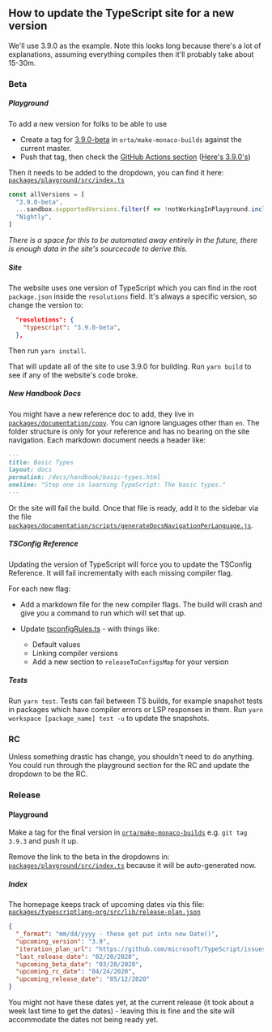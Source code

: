 ## How to update the TypeScript site for a new version

We'll use 3.9.0 as the example. Note this looks long because there's a lot of explanations, assuming everything compiles then it'll probably take about 15-30m.

### Beta

##### Playground

To add a new version for folks to be able to use

- Create a tag for [3.9.0-beta](https://github.com/orta/make-monaco-builds) in `orta/make-monaco-builds` against the current master.
- Push that tag, then check the [GitHub Actions section](https://github.com/orta/make-monaco-builds/actions) ([Here's 3.9.0's](https://github.com/orta/make-monaco-builds/runs/546571003?check_suite_focus=true))

Then it needs to be added to the dropdown, you can find it here: [`packages/playground/src/index.ts`](https://github.com/microsoft/TypeScript-website/blob/v2/packages/playground/src/index.ts)

```ts
const allVersions = [
  "3.9.0-beta",
  ...sandbox.supportedVersions.filter(f => !notWorkingInPlayground.includes(f)),
  "Nightly",
]
```

_There is a space for this to be automated away entirely in the future, there is enough data in the site's sourcecode to derive this._

##### Site

The website uses one version of TypeScript which you can find in the root `package.json` inside the `resolutions` field. It's always a specific version, so change the version to:

```json
  "resolutions": {
    "typescript": "3.9.0-beta",
  },
```

Then run `yarn install`.

That will update all of the site to use 3.9.0 for building. Run `yarn build` to see if any of the website's code broke.

##### New Handbook Docs

You might have a new reference doc to add, they live in [`packages/documentation/copy`](https://github.com/microsoft/TypeScript-website/blob/v2/packages/documentation/copy). You can ignore languages other than `en`. The folder structure is only for your reference and has no bearing on the site navigation. Each markdown document needs a header like:

```md
---
title: Basic Types
layout: docs
permalink: /docs/handbook/basic-types.html
oneline: "Step one in learning TypeScript: The basic types."
---
```

Or the site will fail the build. Once that file is ready, add it to the sidebar via the file [`packages/documentation/scripts/generateDocsNavigationPerLanguage.js`](https://github.com/microsoft/TypeScript-website/blob/v2/packages/documentation/scripts/generateDocsNavigationPerLanguage.js).

##### TSConfig Reference

Updating the version of TypeScript will force you to update the TSConfig Reference. It will fail incrementally with each missing compiler flag.

For each new flag:

- Add a markdown file for the new compiler flags. The build will crash and give you a command to run which will set that up.

- Update [tsconfigRules.ts](https://github.com/microsoft/TypeScript-website/blob/v2/packages/tsconfig-reference/scripts/tsconfigRules.ts#L16) - with things like:

  - Default values
  - Linking compiler versions
  - Add a new section to `releaseToConfigsMap` for your version

##### Tests

Run `yarn test`.
Tests can fail between TS builds, for example snapshot tests in packages which have compiler errors or LSP responses in them.
Run `yarn workspace [package_name] test -u` to update the snapshots.

### RC

Unless something drastic has change, you shouldn't need to do anything. You could run through the playground section for the RC and update the dropdown to be the RC.

### Release

#### Playground

Make a tag for the final version in [`orta/make-monaco-builds`](https://github.com/orta/make-monaco-builds/) e.g. `git tag 3.9.3` and push it up.

Remove the link to the beta in the dropdowns in: [`packages/playground/src/index.ts`](https://github.com/microsoft/TypeScript-website/blob/v2/packages/playground/src/index.ts) because it will be auto-generated now.

##### Index

The homepage keeps track of upcoming dates via this file: [`packages/typescriptlang-org/src/lib/release-plan.json`](https://github.com/microsoft/TypeScript-website/blob/v2/packages/typescriptlang-org/src/lib/release-plan.json)

```json
{
  "_format": "mm/dd/yyyy - these get put into new Date()",
  "upcoming_version": "3.9",
  "iteration_plan_url": "https://github.com/microsoft/TypeScript/issues/37198",
  "last_release_date": "02/20/2020",
  "upcoming_beta_date": "03/20/2020",
  "upcoming_rc_date": "04/24/2020",
  "upcoming_release_date": "05/12/2020"
}
```

You might not have these dates yet, at the current release (it took about a week last time to get the dates) - leaving
this is fine and the site will accommodate the dates not being ready yet.
